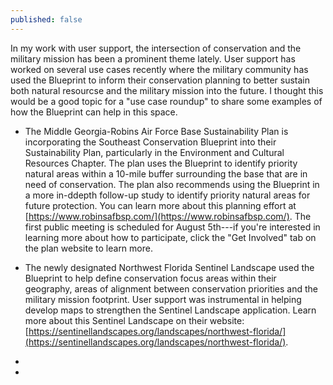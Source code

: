 ```yaml
---
published: false
---
```

In my work with user support, the intersection of conservation and the military mission has been a prominent theme lately. User support has worked on several use cases recently where the military community has used the Blueprint to inform their conservation planning to better sustain both natural resourcse and the military mission into the future. I thought this would be a good topic for a "use case roundup" to share some examples of how the Blueprint can help in this space.

- The Middle Georgia-Robins Air Force Base Sustainability Plan is incorporating the Southeast Conservation Blueprint into their Sustainability Plan, particularly in the Environment and Cultural Resources Chapter. The plan uses the Blueprint to identify priority natural areas within a 10-mile buffer surrounding the base that are in need of conservation. The plan also recommends using the Blueprint in a more in-ddepth follow-up study to identify priority natural areas for future protection. You can learn more about this planning effort at [https://www.robinsafbsp.com/](https://www.robinsafbsp.com/). The first public meeting is scheduled for August 5th---if you're interested in learning more about how to participate, click the "Get Involved" tab on the plan website to learn more.

 - The newly designated Northwest Florida Sentinel Landscape used the Blueprint to help define conservation focus areas within their geography, areas of alignment between conservation priorities and the military mission footprint. User support was instrumental in helping develop maps to strengthen the Sentinel Landscape application. Learn more about this Sentinel Landscape on their website: [https://sentinellandscapes.org/landscapes/northwest-florida/](https://sentinellandscapes.org/landscapes/northwest-florida/).
 
 - 
 
 



- 